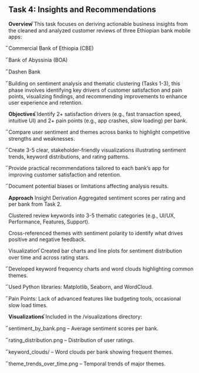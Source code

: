 ## Task 4: Insights and Recommendations
**Overview**
፟This task focuses on deriving actionable business insights from the cleaned and analyzed customer reviews of three Ethiopian bank mobile apps:

፟Commercial Bank of Ethiopia (CBE)

፟Bank of Abyssinia (BOA)

፟Dashen Bank

፟Building on sentiment analysis and thematic clustering (Tasks 1-3), this phase involves identifying key drivers of customer satisfaction and pain points, visualizing findings, and recommending improvements to enhance user experience and retention.

**Objectives**
፟Identify 2+ satisfaction drivers (e.g., fast transaction speed, intuitive UI) and 2+ pain points (e.g., app crashes, slow loading) per bank.

፟Compare user sentiment and themes across banks to highlight competitive strengths and weaknesses.

፟Create 3-5 clear, stakeholder-friendly visualizations illustrating sentiment trends, keyword distributions, and rating patterns.

፟Provide practical recommendations tailored to each bank’s app for improving customer satisfaction and retention.

፟Document potential biases or limitations affecting analysis results.

**Approach**
Insight Derivation
Aggregated sentiment scores per rating and per bank from Task 2.

Clustered review keywords into 3-5 thematic categories (e.g., UI/UX, Performance, Features, Support).

Cross-referenced themes with sentiment polarity to identify what drives positive and negative feedback.

Visualization
፟Created bar charts and line plots for sentiment distribution over time and across rating stars.

፟Developed keyword frequency charts and word clouds highlighting common themes.

፟Used Python libraries: Matplotlib, Seaborn, and WordCloud.


፟Pain Points: Lack of advanced features like budgeting tools, occasional slow load times.

**Visualizations**
፟Included in the /visualizations directory:

፟sentiment_by_bank.png – Average sentiment scores per bank.

፟rating_distribution.png – Distribution of user ratings.

፟keyword_clouds/ – Word clouds per bank showing frequent themes.

፟theme_trends_over_time.png – Temporal trends of major themes.
